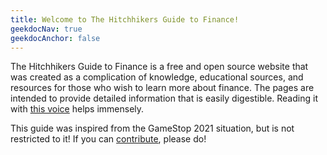 ```yaml
---
title: Welcome to The Hitchhikers Guide to Finance!
geekdocNav: true
geekdocAnchor: false
---
```


The Hitchhikers Guide to Finance is a free and open source website that was created
as a complication of knowledge, educational sources, and resources for those
who wish to learn more about finance. The pages are intended to provide detailed
information that is easily digestible. Reading it with [this voice](https://www.youtube.com/watch?v=J_7pEVPvuug) helps immensely.

This guide was inspired from the GameStop 2021 situation, but is not
 restricted to it! If you can [contribute](/help_build_the_community/edit_with_web_browser/), please do!
